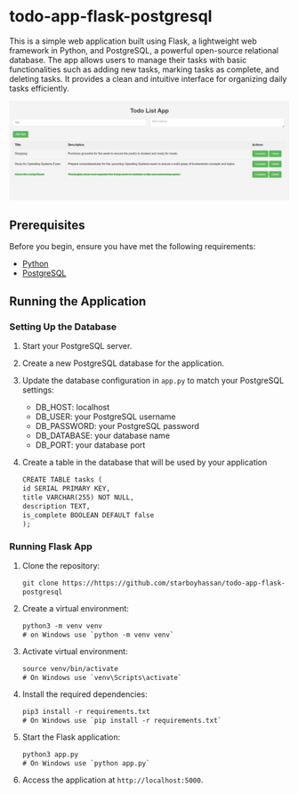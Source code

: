 # todo-app-flask-postgresql

This is a simple web application built using Flask, a lightweight web framework in Python, and PostgreSQL, a powerful open-source relational database. The app allows users to manage their tasks with basic functionalities such as adding new tasks, marking tasks as complete, and deleting tasks. It provides a clean and intuitive interface for organizing daily tasks efficiently.

![](https://github.com/starboyhassan/todo-app-flask-postgresql/blob/main/screens/Web_Page_Screen.png)


## Prerequisites
Before you begin, ensure you have met the following requirements:

- [Python](https://www.python.org/downloads/)
- [PostgreSQL](https://www.postgresql.org/download/)

## Running the Application

### Setting Up the Database

1. Start your PostgreSQL server.
2. Create a new PostgreSQL database for the application.
3. Update the database configuration in `app.py` to match your PostgreSQL settings:

   - DB_HOST: localhost
   - DB_USER: your PostgreSQL username
   - DB_PASSWORD: your PostgreSQL password
   - DB_DATABASE: your database name
   - DB_PORT: your database port

4. Create a table in the database that will be used by your application
   ```
   CREATE TABLE tasks (
   id SERIAL PRIMARY KEY,
   title VARCHAR(255) NOT NULL,
   description TEXT,
   is_complete BOOLEAN DEFAULT false
   );
   ```

### Running Flask App

1. Clone the repository:

   ```
   git clone https://https://github.com/starboyhassan/todo-app-flask-postgresql
   ```

2. Create a virtual environment:

   ```
   python3 -m venv venv
   # on Windows use `python -m venv venv`
   ```
3. Activate virtual environment:

   ```
   source venv/bin/activate
   # On Windows use `venv\Scripts\activate`
   ```

4. Install the required dependencies:

   ```
   pip3 install -r requirements.txt
   # On Windows use `pip install -r requirements.txt`
   ```

4. Start the Flask application:

   ```
   python3 app.py
   # On Windows use `python app.py`
   ```

5. Access the application at `http://localhost:5000`.